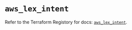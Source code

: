 # `aws_lex_intent`

Refer to the Terraform Registory for docs: [`aws_lex_intent`](https://registry.terraform.io/providers/hashicorp/aws/5.7.0/docs/resources/lex_intent).

